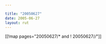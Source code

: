 ```yaml
---

title: "20050627"
date: 2005-06-27
layout: rut
---
```


[[!map pages="20050627/* and ! 20050627/*/*"]]
